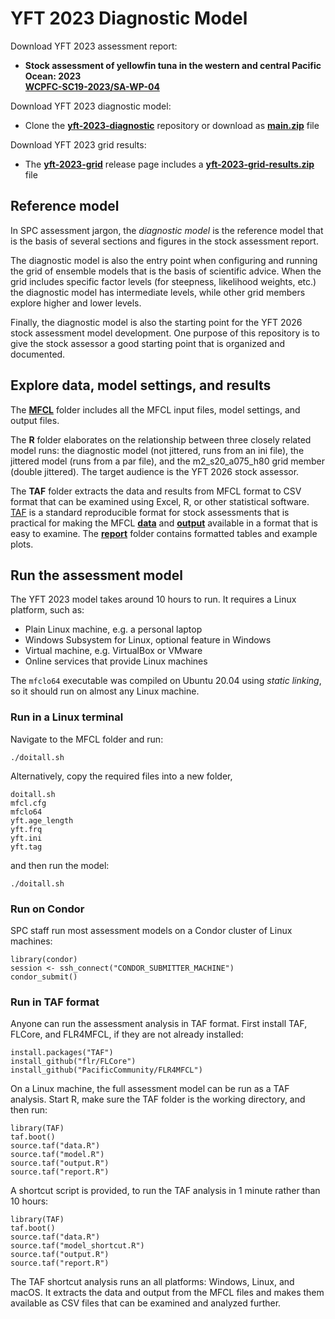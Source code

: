 # YFT 2023 Diagnostic Model

Download YFT 2023 assessment report:

- **Stock assessment of yellowfin tuna in the western and central Pacific Ocean:
  2023**\
  **[WCPFC-SC19-2023/SA-WP-04](https://meetings.wcpfc.int/node/19352)**

Download YFT 2023 diagnostic model:

- Clone the
  **[yft-2023-diagnostic](https://github.com/PacificCommunity/ofp-sam-yft-2023-diagnostic)**
  repository or download as
  **[main.zip](https://github.com/PacificCommunity/ofp-sam-yft-2023-diagnostic/archive/refs/heads/main.zip)**
  file

Download YFT 2023 grid results:

- The
  **[yft-2023-grid](https://github.com/PacificCommunity/ofp-sam-yft-2023-grid/releases)**
  release page includes a
  **[yft-2023-grid-results.zip](https://github.com/PacificCommunity/ofp-sam-yft-2023-grid/releases/download/file/yft-2023-grid-results.zip)**
  file

## Reference model

In SPC assessment jargon, the *diagnostic model* is the reference model that is
the basis of several sections and figures in the stock assessment report.

The diagnostic model is also the entry point when configuring and running the
grid of ensemble models that is the basis of scientific advice. When the grid
includes specific factor levels (for steepness, likelihood weights, etc.) the
diagnostic model has intermediate levels, while other grid members explore
higher and lower levels.

Finally, the diagnostic model is also the starting point for the YFT 2026 stock
assessment model development. One purpose of this repository is to give the
stock assessor a good starting point that is organized and documented.

## Explore data, model settings, and results

The **[MFCL](MFCL)** folder includes all the MFCL input files, model settings, and
output files.

The **R** folder elaborates on the relationship between three closely
related model runs: the diagnostic model (not jittered, runs from an ini file),
the jittered model (runs from a par file), and the m2_s20_a075_h80 grid member
(double jittered). The target audience is the YFT 2026 stock assessor.

The **TAF** folder extracts the data and results from MFCL format to CSV format
that can be examined using Excel, R, or other statistical software.
[TAF](https://cran.r-project.org/package=TAF) is a standard reproducible format
for stock assessments that is practical for making the MFCL **[data](TAF/data)**
and **[output](TAF/output)** available in a format that is easy to examine. The
**[report](TAF/report)** folder contains formatted tables and example plots.

## Run the assessment model

The YFT 2023 model takes around 10 hours to run. It requires a Linux platform,
such as:

- Plain Linux machine, e.g. a personal laptop
- Windows Subsystem for Linux, optional feature in Windows
- Virtual machine, e.g. VirtualBox or VMware
- Online services that provide Linux machines

The `mfclo64` executable was compiled on Ubuntu 20.04 using *static linking*, so
it should run on almost any Linux machine.

### Run in a Linux terminal

Navigate to the MFCL folder and run:

```
./doitall.sh
```

Alternatively, copy the required files into a new folder,

```
doitall.sh
mfcl.cfg
mfclo64
yft.age_length
yft.frq
yft.ini
yft.tag
```

and then run the model:

```
./doitall.sh
```

### Run on Condor

SPC staff run most assessment models on a Condor cluster of Linux machines:

```
library(condor)
session <- ssh_connect("CONDOR_SUBMITTER_MACHINE")
condor_submit()
```

### Run in TAF format

Anyone can run the assessment analysis in TAF format. First install TAF, FLCore,
and FLR4MFCL, if they are not already installed:

```
install.packages("TAF")
install_github("flr/FLCore")
install_github("PacificCommunity/FLR4MFCL")
```

On a Linux machine, the full assessment model can be run as a TAF analysis.
Start R, make sure the TAF folder is the working directory, and then run:

```
library(TAF)
taf.boot()
source.taf("data.R")
source.taf("model.R")
source.taf("output.R")
source.taf("report.R")
```

A shortcut script is provided, to run the TAF analysis in 1 minute rather than
10 hours:

```
library(TAF)
taf.boot()
source.taf("data.R")
source.taf("model_shortcut.R")
source.taf("output.R")
source.taf("report.R")
```

The TAF shortcut analysis runs an all platforms: Windows, Linux, and macOS. It
extracts the data and output from the MFCL files and makes them available as CSV
files that can be examined and analyzed further.
